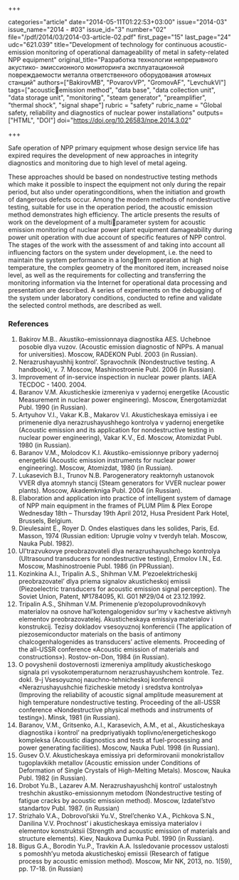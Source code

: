 +++

categories="article"
date="2014-05-11T01:22:53+03:00"
issue="2014-03"
issue_name="2014 - #03"
issue_id="3"
number="02"
file="/pdf/2014/03/2014-03-article-02.pdf"
first_page="15"
last_page="24"
udc="621.039"
title="Development of technology for continuous acoustic- emission monitoring of operational damageability of metal in safety-related NPP equipment"
original_title="Разработка технологии непрерывного акустико- эмиссионного мониторинга эксплуатационной повреждаемости металла ответственного оборудования атомных станций"
authors=["BakirovMB", "PovarovVP", "GromovAF", "LevchukVI"]
tags=["acousticemission method", "data base", "data collection unit", "data storage unit", "monitoring", "steam generator", "preamplifier", "thermal shock", "signal shape"]
rubric = "safety"
rubric_name = "Global safety, reliability and diagnostics of nuclear power installations"
outputs=["HTML", "DOI"]
doi="https://doi.org/10.26583/npe.2014.3.02"

+++

Safe operation of NPP primary equipment whose design service life has expired requires the development of new approaches in integrity diagnostics and monitoring due to high level of metal ageing.

These approaches should be based on nondestructive testing methods which make it possible to inspect the equipment not only during the repair period, but also under operatingconditions, when the initiation and growth of dangerous defects occur. Among the modern methods of nondestructive testing, suitable for use in the operation period, the acoustic emission method demonstrates high efficiency. The article presents the results of work on the development of a multiparameter system for acoustic emission monitoring of nuclear power plant equipment damageability during power unit operation with due account of specific features of NPP control. The stages of the work with the assessment of and taking into account all influencing factors on the system under development, i.e. the need to maintain the system performance in a longterm operation at high temperature, the complex geometry of the monitored item, increased noise level, as well as the requirements for collecting and transferring the monitoring information via the Internet for operational data processing and presentation are described. A series of experiments on the debugging of the system under laboratory conditions, conducted to refine and validate the selected control methods, are described as well.

### References

1. Bakirov M.B.. Akustiko-emissionnaya diagnostika AES. Uchebnoe posobie dlya vuzov. (Acoustic emission diagnostic of NPPs. A manual for universities). Moscow, RADEKON Publ. 2003 (in Russian).
2. Nerazrushayushhij kontrol’. Spravochnik (Nondestructive testing. A handbook), v. 7. Moscow, Mashinostroenie Publ. 2006 (in Russian).
3. Improvement of in-service inspection in nuclear power plants. IAEA TECDOC - 1400. 2004.
4. Baranov V.M. Akusticheskie izmereniya v yadernoj energetike (Acoustic Measurement in nuclear power engineering). Moscow, Energotamizdat Publ. 1990 (in Russian).
5. Artyuhov V.I., Vakar K.B., Makarov V.I. Akusticheskaya emissiya i ee primenenie dlya nerazrushayushhego kontrolya v yadernoj energetike (Acoustic emission and its application for nondestructive testing in nuclear power engineering), Vakar K.V., Ed. Moscow, Atomizdat Publ. 1980 (in Russian).
6. Baranov V.M., Molodcov K.I. Akustiko-emissionnye pribory yadernoj energetiki (Acoustic emission instruments for nuclear power engineering). Moscow, Atomizdat, 1980 (in Russian).
7. Lukasevich B.I., Trunov N.B. Parogeneratory reaktornyh ustanovok VVER dlya atomnyh stancij (Steam generators for VVER nuclear power plants). Moscow, Akademkniga Publ. 2004 (in Russian).
8. Elaboration and application into practice of intelligent system of damage of NPP main equipment in the frames of PLUM Plim & Plex Eorope Wednesday 18th – Thursday 19th April 2012, Husa President Park Hotel, Brussels, Belgium.
9. Dieulesaint E., Royer D. Ondes elastiques dans les solides, Paris, Ed. Masson, 1974 (Russian edition: Uprugie volny v tverdyh telah. Moscow, Nauka Publ. 1982).
10. Ul’trazvukovye preobrazovateli dlya nerazrushayushchego kontrolya (Ultrasound transducers for nondestructive testing), Ermolov I.N., Ed. Moscow, Mashinostroenie Publ. 1986 (in PPRussian).
11. Kozinkina A.I., Tripalin A.S., Shihman V.M. P’ezoelektricheskij preobrazovatel’ dlya priema signalov akusticheskoj emissii (Piezoelectric transducers for acoustic emission signal perception). The Soviet Union, Patent, №1784095, Kl. G01 №29/04 ot 23.12.1992.
12. Tripalin A.S., Shihman V.M. Primenenie p’ezopoluprovodnikovyh materialov na osnove hal’kotengalogenidov sur’my v kachestve aktivnyh elementov preobrazovatelej. Akusticheskaya emissiya materialov i konstrukcij. Tezisy dokladov vsesoyuznoj konferencii (The application of piezosemiconductor materials on the basis of antimony chalcogenhalogenides as transducers’ active elements. Proceeding of the all-USSR conference «Acoustic emission of materials and constructions»). Rostov-on-Don, 1984 (in Russian).
13. O povyshenii dostovernosti izmereniya amplitudy akusticheskogo signala pri vysokotemperaturnom nerazrushayushchem kontrole. Tez. dokl. 9-j Vsesoyuznoj nauchno-tehnicheskoj konferencii «Nerazrushayushchie fizicheskie metody i sredstva kontrolya» (Improving the reliability of acoustic signal amplitude measurement at high temperature nondestructive testing. Proceeding of the all-USSR conference «Nondestructive physical methods and instruments of testing»). Minsk, 1981 (in Russian).
14. Baranov, V.M., Gritsenko, A.I., Karasevich, A.M., et al., Akusticheskaya diagnostika i kontrol’ na predpriyatiyakh toplivno/energeticheskogo kompleksa (Acoustic diagnostics and tests at fuel-processing and power generating facilities). Moscow, Nauka Publ. 1998 (in Russian).
15. Gusev O.V. Akusticheskaya emissiya pri deformirovanii monokristallov tugoplavkikh metallov (Acoustic emission under Conditions of Deformation of Single Crystals of High-Melting Metals). Moscow, Nauka Publ. 1982 (in Russian).
16. Drobot Yu.B., Lazarev A.M. Nerazrushayushchij kontrol’ ustalostnyh treshchin akustiko-emissionnym metodom (Nondestructive testing of fatigue cracks by acoustic emission method). Moscow, Izdatel’stvo standartov Publ. 1987. (in Russian)
17. Strizhalo V.A., Dobrovol’skii Yu.V., Strel’chenko V.A., Pichkova S.N., Danilina V.V. Prochnost’ i akusticheskaya emissiya materialov i elementov konstruktsii (Strength and acoustic emission of materials and structure elements). Kiev, Naukova Dumka Publ. 1990 (in Russian).
18. Bigus G.A., Borodin Yu.P., Travkin A.A. Issledovanie processov ustalosti s pomoshh’yu metoda akusticheskoj emissii (Research of fatigue process by acoustic emission method). Moscow, Mir NK, 2013, no. 1(59), pp. 17-18. (in Russian)